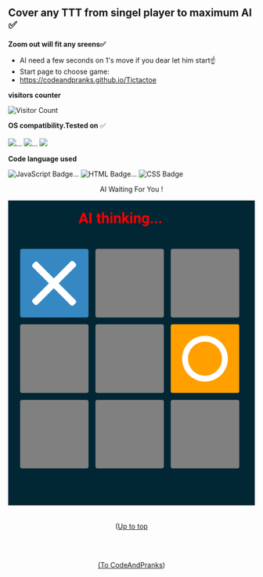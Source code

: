 <a id="up"></a>
## Cover any TTT from singel player to maximum AI ✅  
**Zoom out will fit any sreens✅**
- AI need a few seconds on 1's move if you dear let him start☝️
- Start page to choose game:
- https://codeandpranks.github.io/Tictactoe

**visitors counter**

![Visitor Count](https://profile-counter.glitch.me/CodeAndpranks/count.svg)

  **OS compatibility.Tested on** ✅
  <br><br>
  <img src="https://img.shields.io/badge/Windows-05122A?style=for-the-badge&logo=windows">...
  <img src="https://img.shields.io/badge/Linux-05122A?style=for-the-badge&logo=linux">...
  <img src="https://img.shields.io/badge/Android-05122A?style=for-the-badge&logo=android">

**Code language used**

![JavaScript Badge](https://img.shields.io/badge/javaScript-05122A?style=for-the-badge&logo=JavaScript)...
![HTML Badge](https://img.shields.io/badge/HTML-E34F26?style=for-the-badge&logo=HTML5)...
![CSS Badge](https://img.shields.io/badge/CSS-1572B6?style=for-the-badge&logo=CSS3)

<p align="center">AI  Waiting For You !</p>

![AI wait](ai.png)
<br><br>
<p align="center">(<a href="#up"</a>Up to top</p><br><br>
<p align="center">(<a href="https://github.com/CodeAndPranks/ ">To CodeAndPranks</a>)</p>
